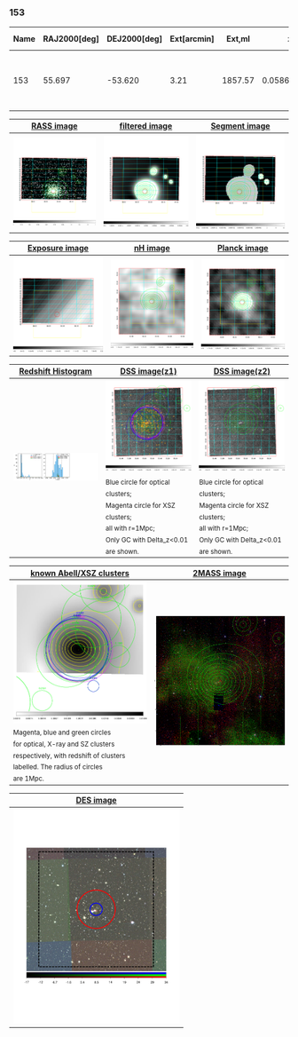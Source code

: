 <div STYLE="page-break-after: always;"></div>

### 153

|Name|RAJ2000[deg]|DEJ2000[deg] |Ext[arcmin]| Ext,ml | z | z_src| C|GC(XSZ,Delta_z<0.01)| GC(OPT,Delta_z<0.01)|GC| R_sig[arcmin] | R500[arcmin] | R500[Mpc]| CRsig[c/s] | CR500[c/s] |L500[1E44 erg/s]|F500[1E-12 erg/s/cm^2]| M500[1E14 Msun]|Tx[keV]|Cnt_sig|Beta|Rc[arcmin]|Comment|Alias|
|---|---|---|---|---|---|------|---|--------|---------|----------|---|---|---|---|---|---|---|---|---|---|---|---|---|---|
|153| 55.697| -53.620| 3.21| 1857.57| 0.0586(0.005)| z1, z_xsz| B| MCXC, PSZ2, Tar, XB| A, N| A, MCXC, N, PSZ2, Tar, W, XB| 26.675| 16.450| 1.119| 1.771(0.064)| 1.666(0.060)| 2.756(0.045)| 33.520(0.548)| 4.22(0.03)| 5.30(0.03)| 1273.7| 0.951(-0.039+0.032)| 6.306(-0.326+0.260)| -| k397|

|[RASS image](../image/153/153_img.pdf)|[filtered image](../image/153/153_fil.pdf)|[Segment image](../image/153/153_seg.pdf)|
|-------------------|--------------------|-------------------|
| <img src="../image/153/153_img.png" width="300">  | <img src="../image/153/153_fil.png" width="300">   | <img src="../image/153/153_seg.png" width="300">  |

|[Exposure image](../image/153/153_mex.pdf)| [nH image](../image/153/153_nh.pdf)| [Planck image](../image/153/153_p.pdf)|
|-------------------|--------------------|-------------------|
|<img src="../image/153/153_mex.png" width="300">   | <img src="../image/153/153_nh.png" width="300">    | <img src="../image/153/153_p.png" width="300"> |

|[Redshift Histogram](../image/153/153_zg.pdf) | [DSS image(z1)](../image/153/153_dss_z1.pdf)      |  [DSS image(z2)](../image/153/153_dss_z2.pdf)    |
|-------------------|--------------------|-------------------|
|<img src="../image/153/153_zg.png" width="300"> |<img src="../image/153/153_dss_z1.png" width="300"> <sub><br>Blue circle for optical clusters; <br>Magenta circle for XSZ clusters; <br>all with r=1Mpc; <br>Only GC with Delta_z<0.01 are shown. </sub>| <img src="../image/153/153_dss_z2.png" width="300"><sub><br>Blue circle for optical clusters; <br>Magenta circle for XSZ clusters; <br>all with r=1Mpc; <br>Only GC with Delta_z<0.01 are shown. </sub> |

|[known Abell/XSZ clusters](../image/153/153_gc.pdf) | [2MASS image](../image/153/153_2mass.pdf)      |
|-------------------|-------------------|
|<img src=../image/153/153_gc.png width="300"> <br><sub>Magenta, blue and green circles <br>for optical, X-ray and SZ clusters <br>respectively, with redshift of clusters <br>labelled. The radius of circles <br>are 1Mpc.</sub>|<img src="../image/153/153_2mass.png" width="300">  |

|[DES image](../image/153/153_des.pdf)   |
|-------------------|
| <img src="../image/153/153_des.pdf" width="300">  |
